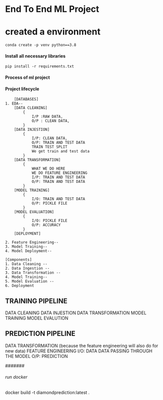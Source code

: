 # End To End ML Project

# created a environment

```
conda create -p venv python==3.8
```

#### Install all necessary libraries
```
pip install -r requirements.txt
```


#### Process of ml project
#### Project lifecycle
```
    [DATABASES]
1. EDA--
    [DATA CLEANING] 
        { 
            I/P :RAW DATA, 
            O/P : CLEAN DATA,
        }   
    [DATA INJESTION]
        {
            I/P: CLEAN DATA,
            O/P: TRAIN AND TEST DATA 
            TRAIN TEST SPLIT
            We get train and test data
        }
    [DATA TRANSFORMATION]
        {
            WHAT WE DO HERE
            WE DO FEATURE ENGINEERING
            I/P: TRAIN AND TEST DATA
            O/P: TRAIN AND TEST DATA
        }
    [MODEL TRAINING]
        {
            I/O: TRAIN AND TEST DATA
            O/P: PICKLE FILE
        }
    [MODEL EVALUATION]
        {
            I/O: PICKLE FILE
            O/P: ACCURACY
        }
    [DEPLOYMENT]

2. Feature Engineering--
3. Model Training--
4. Model Deployment--

[Components]
1. Data Cleaning -- 
2. Data Ingestion -- 
3. Data Transformation -- 
4. Model Training-- 
5. Model Evaluation -- 
6. Deployment
```







TRAINING PIPELINE
-----------------
DATA CLEANING
DATA INJESTION
DATA TRANSFORMATION
MODEL TRAINING
MODEL EVALUTION

PREDICTION PIPELINE
--------------------
DATA TRANSFORMATION (because the feature engineering will also do for new data)
FEATURE ENGINEERING
I/O: DATA
    DATA PASSING THROUGH THE MODEL
O/P: PREDICTION



#######


###### run docker
docker build -t diamondprediction:latest .